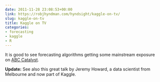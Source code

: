 ```yaml
---
date: 2011-11-28 23:08:53+00:00
link: https://robjhyndman.com/hyndsight/kaggle-on-tv/
slug: kaggle-on-tv
title: Kaggle on TV
categories:
- forecasting
- kaggle
- R
---
```


It is good to see forecasting algorithms getting some mainstream exposure on [ABC Catalyst](http://www.abc.net.au/catalyst/stories/3296837.htm).

**Update:**
See also this great talk by Jeremy Howard, a data scientist from Melbourne and now part of Kaggle.


